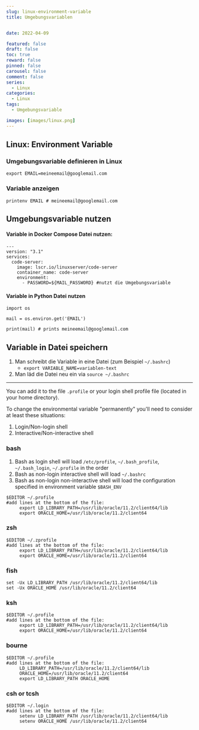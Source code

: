 ```yaml
---
slug: linux-environment-variable
title: Umgebungsvariablen


date: 2022-04-09

featured: false
draft: false
toc: true
reward: false
pinned: false
carousel: false
comment: false
series:
  - Linux
categories:
  - Linux
tags:
  - Umgebungsvariable

images: [images/linux.png]
---
```


## Linux: Environment Variable

### Umgebungsvariable definieren in Linux

```
export EMAIL=meineemail@googlemail.com
```

### Variable anzeigen

```
printenv EMAIL # meineemail@googlemail.com
```

## Umgebungsvariable nutzen

#### Variable in Docker Compose Datei nutzen:

```
---
version: "3.1"
services:
  code-server:
    image: lscr.io/linuxserver/code-server
    container_name: code-server
    environment:     
      - PASSWORD=${MAIL_PASSWORD} #nutzt die Umgebungsvariable
```

#### Variable in Python Datei nutzen

```
import os

mail = os.environ.get('EMAIL')

print(mail) # prints meineemail@googlemail.com
```

## Variable in Datei speichern

1.  Man schreibt die Variable in eine Datei (zum Beispiel `~/.bashrc`)
    -   `export VARIABLE_NAME=variablen-text`
2.  Man läd die Datei neu ein via `source ~/.bashrc`

___

You can add it to the file `.profile` or your login shell profile file (located in your home directory).

To change the environmental variable "permanently" you'll need to consider at least these situations:

1.  Login/Non-login shell
2.  Interactive/Non-interactive shell

### bash

1.  Bash as login shell will load `/etc/profile`, `~/.bash_profile`, `~/.bash_login`, `~/.profile` in the order
2.  Bash as non-login interactive shell will load `~/.bashrc`
3.  Bash as non-login non-interactive shell will load the configuration specified in environment variable `$BASH_ENV`

```
$EDITOR ~/.profile
#add lines at the bottom of the file:  
     export LD_LIBRARY_PATH=/usr/lib/oracle/11.2/client64/lib
     export ORACLE_HOME=/usr/lib/oracle/11.2/client64
```

### zsh

```
$EDITOR ~/.zprofile
#add lines at the bottom of the file:  
     export LD_LIBRARY_PATH=/usr/lib/oracle/11.2/client64/lib
     export ORACLE_HOME=/usr/lib/oracle/11.2/client64
```

### fish

```
set -Ux LD_LIBRARY_PATH /usr/lib/oracle/11.2/client64/lib
set -Ux ORACLE_HOME /usr/lib/oracle/11.2/client64
```

### ksh

```
$EDITOR ~/.profile
#add lines at the bottom of the file:  
     export LD_LIBRARY_PATH=/usr/lib/oracle/11.2/client64/lib
     export ORACLE_HOME=/usr/lib/oracle/11.2/client64
```

### bourne

```
$EDITOR ~/.profile
#add lines at the bottom of the file:  
     LD_LIBRARY_PATH=/usr/lib/oracle/11.2/client64/lib     
     ORACLE_HOME=/usr/lib/oracle/11.2/client64
     export LD_LIBRARY_PATH ORACLE_HOME
```

### csh or tcsh

```
$EDITOR ~/.login
#add lines at the bottom of the file:  
     setenv LD_LIBRARY_PATH /usr/lib/oracle/11.2/client64/lib
     setenv ORACLE_HOME /usr/lib/oracle/11.2/client64
```
